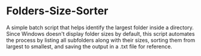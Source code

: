 # Folders-Size-Sorter
A simple batch script that helps identify the largest folder inside a directory. Since Windows doesn't display folder sizes by default, this script automates the process by listing all subfolders along with their sizes, sorting them from largest to smallest, and saving the output in a .txt file for reference.
